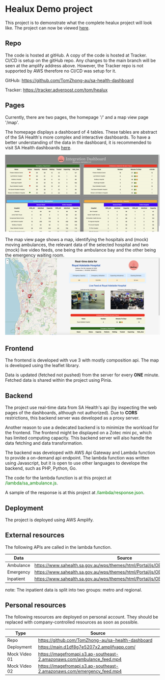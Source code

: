 # Healux Demo project

This project is to demonstrate what the complete healux project will look like. The project can now be viewed [here](https://main.d1df8g7e5207x2.amplifyapp.com/).

## Repo

The code is hosted at gitHub. A copy of the code is hosted at Tracker. CI/CD is setup on the gitHub repo. Any changes to the main branch will be seen at the amplify address above. However, the Tracker repo is not supported by AWS therefore no CI/CD was setup for it.

GitHub: <https://github.com/TomZhong-au/sa-health-dashboard>

Tracker: <https://tracker.adverpost.com/tom/healux>

## Pages

Currently, there are two pages, the homepage '/' and a map view page '/map'.

The homepage displays a dashboard of 4 tables. These tables are abstract of the SA Health's more complex and interactive dashboards. To have a better understanding of the data in the dashboard, it is recommended to visit SA Health dashboards [here](https://www.sahealth.sa.gov.au/wps/wcm/connect/public+content/sa+health+internet/about+us/our+performance/our+hospital+dashboards).

![dashboard](/assets/sc_dashboard.png)

The map view page shows a map, identifying the hospitals and (mock) moving ambulances, the relevant data of the selected hospital and two (mock) live video feeds, one being the ambulance bay and the other being the emergency waiting room.![map](/assets/sc_map.png)

## Frontend

The frontend is developed with vue 3 with mostly composition api. The map is developed using the leaflet library.

Data is updated (fetched not pushed) from the server for every **ONE** minute. Fetched data is shared within the project using Pinia.

## Backend

The project use real-time data from SA Health's api (by inspecting the web pages of the dashboards, although not authorized). Due to **CORS** restrictions, this backend server was developed as a proxy server.

Another reason to use a dedecated backend is to minimize the workload for the frontend. The frontend might be displayed on a Zotec mini pc, which has limited computing capacity. This backend server will also handle the data fetching and data transformation.

The backend was developed with AWS Api Gateway and Lambda function to provide a on-demand api endpoint. The lambda function was written using Javascript, but it is open to use other languages to develope the backend, such as PHP, Python, Go.

The code for the lambda function is at this project at <span style="color:green">/lambda/sa_ambulance.js</span>.

A sample of the response is at this project at <span style="color:green">/lambda/response.json</span>.

## Deployment

The project is deployed using AWS Amplify.

## External resources

The following APIs are called in the lambda function.

| Data      | Source                                                                              |
| --------- | ----------------------------------------------------------------------------------- |
| Ambulance | https://www.sahealth.sa.gov.au/wps/themes/html/Portal/js/OBI_DATA/json/MHS005.json  |
| Emergency | https://www.sahealth.sa.gov.au/wps/themes/html/Portal/js/OBI_DATA/json/ED001.json   |
| Inpatient | https://www.sahealth.sa.gov.au/wps/themes/html/Portal/js/OBI_DATA/json/IP2_001.json |

note: The inpatient data is split into two groups: metro and regional.

## Personal resources

The following resources are deployed on personal account. They should be replaced with company-controlled resources as soon as possible.

| Type          | Source                                                                  |
| ------------- | ----------------------------------------------------------------------- |
| Repo          | https://github.com/TomZhong-au/sa-health-dashboard                      |
| Deployment    | https://main.d1df8g7e5207x2.amplifyapp.com/                             |
| Mock Video 01 | https://imagefromapi.s3.ap-southeast-2.amazonaws.com/ambulance_feed.mp4 |
| Mock Video 02 | https://imagefromapi.s3.ap-southeast-2.amazonaws.com/emergency_feed.mp4 |
